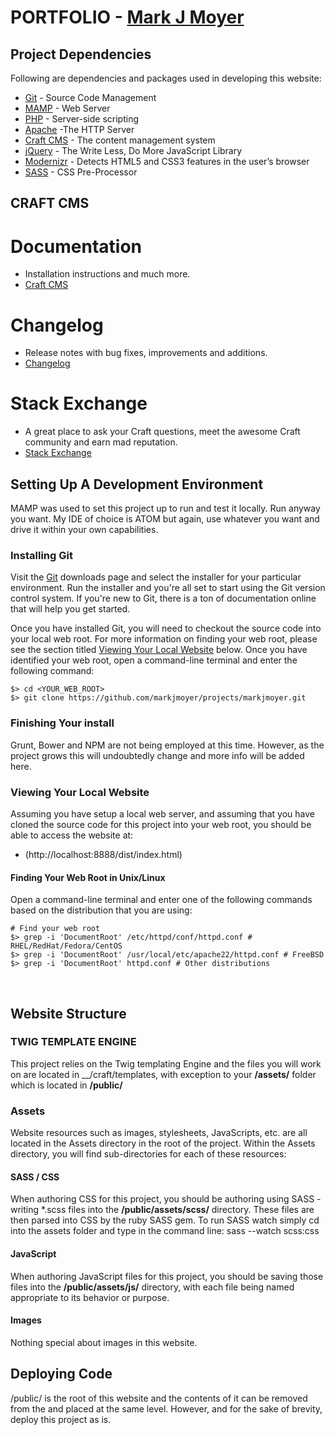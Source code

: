 # PORTFOLIO - [Mark J Moyer](http://www.markjmoyer.com)

## Project Dependencies

Following are dependencies and packages used in developing this website:

* [Git](http://git-scm.com/) - Source Code Management
* [MAMP](http://mamp.info) - Web Server
* [PHP](http://php.net) - Server-side scripting
* [Apache](https://httpd.apache.org) -The HTTP Server
* [Craft CMS](http://craftcms.com) - The content management system
* [jQuery](http://jquery.com/) - The Write Less, Do More JavaScript Library
* [Modernizr](http://modernizr.com/) - Detects HTML5 and CSS3 features in the user’s browser
* [SASS](http://sass-lang.com//) - CSS Pre-Processor

##

## CRAFT CMS

# Documentation
* Installation instructions and much more.
* [Craft CMS](https://craftcms.com/docs)

# Changelog
* Release notes with bug fixes, improvements and additions.
* [Changelog](https://craftcms.com/changelog)

# Stack Exchange
* A great place to ask your Craft questions, meet the awesome Craft community and earn
  mad reputation.
* [Stack Exchange](https://craftcms.stackexchange.com/)


## Setting Up A Development Environment
MAMP was used to set this project up to run and test it locally. Run anyway you want. My
IDE of choice is ATOM but again, use whatever you want and drive it within your own capabilities.

### Installing Git
Visit the [Git](http://git-scm.com/downloads) downloads page and select the installer
for your particular environment. Run the installer and you're all set to start using
the Git version control system. If you're new to Git, there is a ton of documentation
online that will help you get started.

Once you have installed Git, you will need to checkout the source code into your
local web root. For more information on finding your web root, please see the section
titled [Viewing Your Local Website](#lws) below. Once you have identified your
web root, open a command-line terminal and enter the following command:

    $> cd <YOUR_WEB_ROOT>
    $> git clone https://github.com/markjmoyer/projects/markjmoyer.git

### Finishing Your install
Grunt, Bower and NPM are not being employed at this time. However, as the project
grows this will undoubtedly change and more info will be added here.

### Viewing Your Local Website
Assuming you have setup a local web server, and assuming that you have cloned the
source code for this project into your web root, you should be able to access the
website at:

* (http://localhost:8888/dist/index.html)

#### Finding Your Web Root in Unix/Linux
Open a command-line terminal and enter one of the following commands based on the
distribution that you are using:

    # Find your web root
    $> grep -i 'DocumentRoot' /etc/httpd/conf/httpd.conf # RHEL/RedHat/Fedora/CentOS
    $> grep -i 'DocumentRoot' /usr/local/etc/apache22/httpd.conf # FreeBSD
    $> grep -i 'DocumentRoot' httpd.conf # Other distributions

&nbsp;

## Website Structure

### TWIG TEMPLATE ENGINE
This project relies on the Twig templating Engine and the files you will work on are
located in __/craft/templates, with exception to your __/assets/__ folder which is located
in __/public/__

### Assets
Website resources such as images, stylesheets, JavaScripts, etc. are all located in
the Assets directory in the root of the project. Within the Assets directory, you
will find sub-directories for each of these resources:

#### SASS / CSS
When authoring CSS for this project, you should be authoring using SASS - writing
\*.scss files into the __/public/assets/scss/__ directory. These files are then parsed
into CSS by the ruby SASS gem. To run SASS watch simply cd into the assets folder and
type in the command line: sass --watch scss:css

#### JavaScript
When authoring JavaScript files for this project, you should be saving those files
into the __/public/assets/js/__ directory, with each file being named appropriate to
its behavior or purpose.

#### Images
Nothing special about images in this website.

## Deploying Code
/public/ is the root of this website and the contents of it can be removed from the
and placed at the same level. However, and for the sake of brevity, deploy this
project as is.
